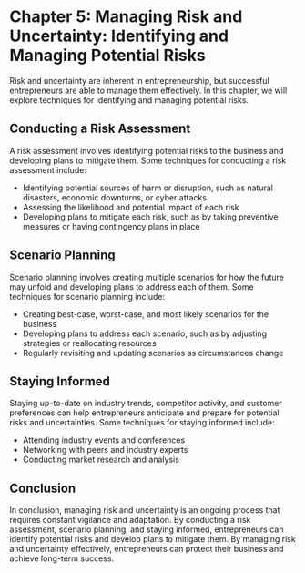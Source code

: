 Chapter 5: Managing Risk and Uncertainty: Identifying and Managing Potential Risks
==================================================================================

Risk and uncertainty are inherent in entrepreneurship, but successful entrepreneurs are able to manage them effectively. In this chapter, we will explore techniques for identifying and managing potential risks.

Conducting a Risk Assessment
----------------------------

A risk assessment involves identifying potential risks to the business and developing plans to mitigate them. Some techniques for conducting a risk assessment include:

* Identifying potential sources of harm or disruption, such as natural disasters, economic downturns, or cyber attacks
* Assessing the likelihood and potential impact of each risk
* Developing plans to mitigate each risk, such as by taking preventive measures or having contingency plans in place

Scenario Planning
-----------------

Scenario planning involves creating multiple scenarios for how the future may unfold and developing plans to address each of them. Some techniques for scenario planning include:

* Creating best-case, worst-case, and most likely scenarios for the business
* Developing plans to address each scenario, such as by adjusting strategies or reallocating resources
* Regularly revisiting and updating scenarios as circumstances change

Staying Informed
----------------

Staying up-to-date on industry trends, competitor activity, and customer preferences can help entrepreneurs anticipate and prepare for potential risks and uncertainties. Some techniques for staying informed include:

* Attending industry events and conferences
* Networking with peers and industry experts
* Conducting market research and analysis

Conclusion
----------

In conclusion, managing risk and uncertainty is an ongoing process that requires constant vigilance and adaptation. By conducting a risk assessment, scenario planning, and staying informed, entrepreneurs can identify potential risks and develop plans to mitigate them. By managing risk and uncertainty effectively, entrepreneurs can protect their business and achieve long-term success.
